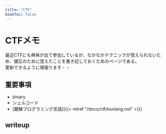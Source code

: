 ```yaml
---
title: "CTF"
bookToc: false
---
```


# CTFメモ

最近CTFにも興味が出て参加しているが、なかなかテクニックが覚えられないため、備忘のために覚えたことを書き記しておくためのページである。  
更新できるように頑張ります・・

## 重要事項

- binary
 - シェルコード
- [難解プログラミング言語]({{< relref "/docs/ctf/esolang.md" >}})

## writeup

